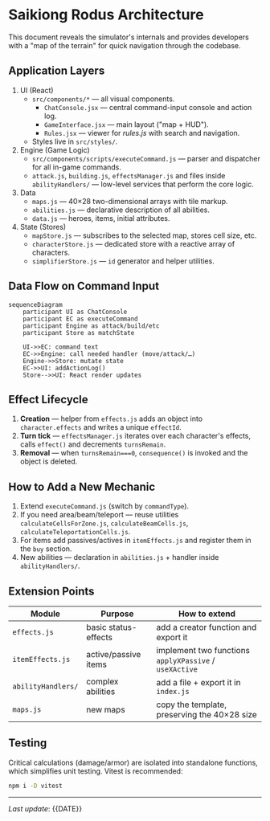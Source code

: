 # Saikiong Rodus Architecture

This document reveals the simulator's internals and provides developers with a "map of the terrain" for quick navigation through the codebase.

## Application Layers

1. UI (React)
   * `src/components/*` — all visual components.
     * `ChatConsole.jsx` — central command-input console and action log.
     * `GameInterface.jsx` — main layout ("map + HUD").
     * `Rules.jsx` — viewer for *rules.js* with search and navigation.
   * Styles live in `src/styles/`.
2. Engine (Game Logic)
   * `src/components/scripts/executeCommand.js` — parser and dispatcher for all in-game commands.
   * `attack.js`, `building.js`, `effectsManager.js` and files inside `abilityHandlers/` — low-level services that perform the core logic.
3. Data
   * `maps.js` — 40×28 two-dimensional arrays with tile markup.
   * `abilities.js` — declarative description of all abilities.
   * `data.js` — heroes, items, initial attributes.
4. State (Stores)
   * `mapStore.js` — subscribes to the selected map, stores cell size, etc.
   * `characterStore.js` — dedicated store with a reactive array of characters.
   * `simplifierStore.js` — `id` generator and helper utilities.

## Data Flow on Command Input
```mermaid
sequenceDiagram
    participant UI as ChatConsole
    participant EC as executeCommand
    participant Engine as attack/build/etc
    participant Store as matchState

    UI->>EC: command text
    EC->>Engine: call needed handler (move/attack/…)
    Engine->>Store: mutate state
    EC->>UI: addActionLog()
    Store-->>UI: React render updates
```

## Effect Lifecycle
1. **Creation** — helper from `effects.js` adds an object into `character.effects` and writes a unique `effectId`.
2. **Turn tick** — `effectsManager.js` iterates over each character's effects, calls `effect()` and decrements `turnsRemain`.
3. **Removal** — when `turnsRemain===0`, `consequence()` is invoked and the object is deleted.

## How to Add a New Mechanic
1. Extend `executeCommand.js` (switch by `commandType`).
2. If you need area/beam/teleport — reuse utilities `calculateCellsForZone.js`, `calculateBeamCells.js`, `calculateTeleportationCells.js`.
3. For items add passives/actives in `itemEffects.js` and register them in the `buy` section.
4. New abilities — declaration in `abilities.js` + handler inside `abilityHandlers/`.

## Extension Points
| Module | Purpose | How to extend |
|--------|---------|---------------|
| `effects.js` | basic status-effects | add a creator function and export it |
| `itemEffects.js` | active/passive items | implement two functions `applyXPassive` / `useXActive` |
| `abilityHandlers/` | complex abilities | add a file + export it in `index.js` |
| `maps.js` | new maps | copy the template, preserving the 40×28 size |

## Testing
Critical calculations (damage/armor) are isolated into standalone functions, which simplifies unit testing. Vitest is recommended:
```bash
npm i -D vitest
```

---
*Last update*: {{DATE}} 